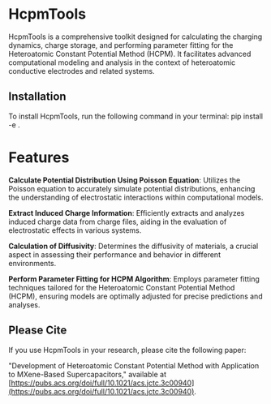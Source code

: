 # HcpmTools

HcpmTools is a comprehensive toolkit designed for calculating the charging dynamics, charge storage, and performing parameter fitting for the Heteroatomic Constant Potential Method (HCPM). It facilitates advanced computational modeling and analysis in the context of heteroatomic conductive electrodes and related systems.

## Installation

To install HcpmTools, run the following command in your terminal:
pip install -e .

# Features

**Calculate Potential Distribution Using Poisson Equation**: Utilizes the Poisson equation to accurately simulate potential distributions, enhancing the understanding of electrostatic interactions within computational models.

**Extract Induced Charge Information**: Efficiently extracts and analyzes induced charge data from charge files, aiding in the evaluation of electrostatic effects in various systems.

**Calculation of Diffusivity**: Determines the diffusivity of materials, a crucial aspect in assessing their performance and behavior in different environments.

**Perform Parameter Fitting for HCPM Algorithm**: Employs parameter fitting techniques tailored for the Heteroatomic Constant Potential Method (HCPM), ensuring models are optimally adjusted for precise predictions and analyses.

## Please Cite

If you use HcpmTools in your research, please cite the following paper:

"Development of Heteroatomic Constant Potential Method with Application to MXene-Based Supercapacitors," available at [https://pubs.acs.org/doi/full/10.1021/acs.jctc.3c00940](https://pubs.acs.org/doi/full/10.1021/acs.jctc.3c00940).

